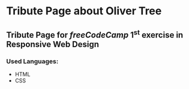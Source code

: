 # Tribute Page about Oliver Tree
<h2>
    Tribute Page for <i>freeCodeCamp</i> 1<sup>st</sup> exercise in <strong>Responsive Web Design</strong>
</h2>

<h3>
    Used Languages:
</h3>
<ul>
    <li>HTML</li>
    <li>CSS</li>
</ul>
